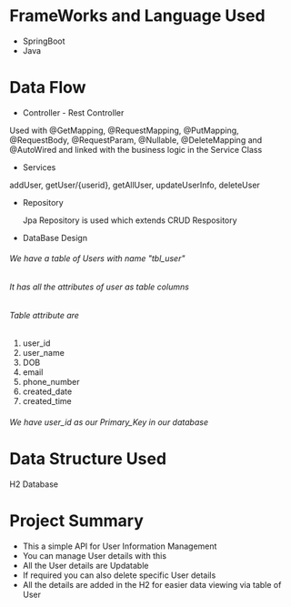 # FrameWorks and Language Used
* SpringBoot
* Java

# Data Flow
* Controller - Rest Controller

Used with @GetMapping, @RequestMapping, @PutMapping, @RequestBody, @RequestParam, @Nullable, @DeleteMapping and @AutoWired and linked with the business logic in the Service Class

* Services

addUser, 
getUser/{userid}, 
getAllUser, 
updateUserInfo, 
deleteUser

* Repository

  Jpa Repository is used which extends CRUD Respository
  
* DataBase Design

 ###### We have a table of Users with name "tbl_user" 
 ###### It has all the attributes of user as table columns
 ###### Table attribute are 
  1. user_id
  2. user_name
  3. DOB
  4. email
  5. phone_number
  6. created_date 
  7. created_time

  ###### We have user_id as our Primary_Key in our database
 

# Data Structure Used

H2 Database

# Project Summary 
* This a simple API for User Information Management 
* You can manage User details with this
* All the User details are Updatable 
* If required you can also delete specific User details
* All the details are added in the H2 for easier data viewing via table of User
